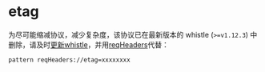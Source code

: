 # etag
为尽可能缩减协议，减少复杂度，该协议已在最新版本的 whistle (`>=v1.12.3`) 中删除，请及时[更新whistle](../update.html)，并用[reqHeaders](./reqHeaders.html)代替：
```
pattern reqHeaders://etag=xxxxxxxx
```
